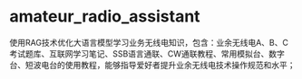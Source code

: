 # amateur_radio_assistant
使用RAG技术优化大语言模型学习业务无线电知识，包含：业余无线电A、B、C考试题库、互联网学习笔记、SSB语言通联、CW通联教程、常用模拟台、数字台、短波电台的使用教程，能够指导爱好者提升业余无线电技术操作规范和水平；
